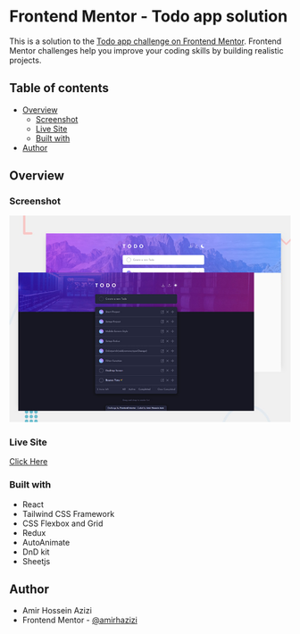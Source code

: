 # Frontend Mentor - Todo app solution

This is a solution to the [Todo app challenge on Frontend Mentor](https://www.frontendmentor.io/challenges/todo-app-Su1_KokOW). Frontend Mentor challenges help you improve your coding skills by building realistic projects.

## Table of contents

- [Overview](#overview)
  - [Screenshot](#screenshot)
  - [Live Site](#livesite)
  - [Built with](#built-with)
- [Author](#author)

## Overview

### Screenshot

![screenshot](./public/previewPicture.jpg)

### Live Site

[Click Here](https://phenomenal-gaufre-67ceb6.netlify.app/)

### Built with

- React
- Tailwind CSS Framework
- CSS Flexbox and Grid
- Redux
- AutoAnimate
- DnD kit
- Sheetjs

## Author

- Amir Hossein Azizi
- Frontend Mentor - [@amirhazizi](https://www.frontendmentor.io/profile/amirhazizi)
